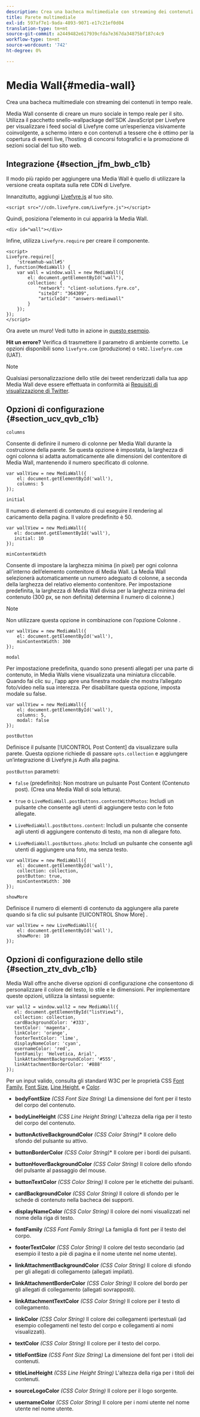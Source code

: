 ```yaml
---
description: Crea una bacheca multimediale con streaming dei contenuti in tempo reale.
title: Parete multimediale
exl-id: 597af7e1-9ada-4893-9071-e17c21ef0d04
translation-type: tm+mt
source-git-commit: a2449482e617939cfda7e367da34875bf187c4c9
workflow-type: tm+mt
source-wordcount: '742'
ht-degree: 0%

---
```


# Media Wall{#media-wall}

Crea una bacheca multimediale con streaming dei contenuti in tempo reale.

Media Wall consente di creare un muro sociale in tempo reale per il sito. Utilizza il pacchetto snello-wallpackage dell’SDK JavaScript per Livefyre per visualizzare i feed social di Livefyre come un’esperienza visivamente coinvolgente, a schermo intero e con contenuti a tessere che è ottimo per la copertura di eventi live, l’hosting di concorsi fotografici e la promozione di sezioni social del tuo sito web.

## Integrazione {#section_jfm_bwb_c1b}

Il modo più rapido per aggiungere una Media Wall è quello di utilizzare la versione creata ospitata sulla rete CDN di Livefyre.

Innanzitutto, aggiungi [Livefyre.js](https://github.com/Livefyre/Livefyre.js) al tuo sito.

```
<script src="//cdn.livefyre.com/Livefyre.js"></script> 
```

Quindi, posiziona l&#39;elemento in cui apparirà la Media Wall.

```
<div id="wall"></div>
```

Infine, utilizza `Livefyre.require` per creare il componente.

```
<script> 
Livefyre.require([ 
    'streamhub-wall#5' 
], function(MediaWall) {     
    var wall = window.wall = new MediaWall({ 
        el: document.getElementById("wall"), 
        collection: { 
            "network": "client-solutions.fyre.co", 
            "siteId": "364309", 
            "articleId": "answers-mediawall" 
        } 
    }); 
}); 
</script>
```

Ora avete un muro! Vedi tutto in azione in [questo esempio](https://codepen.io/gobengo/pen/dFwDL).

**Hit un errore?** Verifica di trasmettere il parametro di ambiente corretto. Le opzioni disponibili sono `livefyre.com` (produzione) o `t402.livefyre.com` (UAT).

>[!NOTE]
>
>Qualsiasi personalizzazione dello stile dei tweet renderizzati dalla tua app Media Wall deve essere effettuata in conformità ai [Requisiti di visualizzazione di Twitter](https://dev.twitter.com/terms/display-requirements).

## Opzioni di configurazione {#section_ucv_qvb_c1b}

`columns`

Consente di definire il numero di colonne per Media Wall durante la costruzione della parete. Se questa opzione è impostata, la larghezza di ogni colonna si adatta automaticamente alle dimensioni del contenitore di Media Wall, mantenendo il numero specificato di colonne.

```
var wallView = new MediaWall({ 
    el: document.getElementById('wall'), 
    columns: 5 
});
```

`initial`

Il numero di elementi di contenuto di cui eseguire il rendering al caricamento della pagina. Il valore predefinito è 50.

```
var wallView = new MediaWall({ 
   el: document.getElementById('wall'), 
   initial: 10 
});
```

`minContentWidth`

Consente di impostare la larghezza minima (in pixel) per ogni colonna all’interno dell’elemento contenitore di Media Wall. La Media Wall selezionerà automaticamente un numero adeguato di colonne, a seconda della larghezza del relativo elemento contenitore. Per impostazione predefinita, la larghezza di Media Wall divisa per la larghezza minima del contenuto (300 px, se non definita) determina il numero di colonne.)

>[!NOTE]
>
>Non utilizzare questa opzione in combinazione con l’opzione Colonne .

```
var wallView = new MediaWall({ 
    el: document.getElementById('wall'), 
    minContentWidth: 300 
});
```

`modal`

Per impostazione predefinita, quando sono presenti allegati per una parte di contenuto, in Media Walls viene visualizzata una miniatura cliccabile. Quando fai clic su , l’app apre una finestra modale che mostra l’allegato foto/video nella sua interezza. Per disabilitare questa opzione, imposta modale su false.

```
var wallView = new MediaWall({ 
    el: document.getElementById('wall'), 
    columns: 5, 
    modal: false 
});
```

`postButton`

Definisce il pulsante [!UICONTROL Post Content] da visualizzare sulla parete. Questa opzione richiede di passare `opts.collection` e aggiungere un’integrazione di Livefyre.js Auth alla pagina.

`postButton` parametri:

* `false` (predefinito): Non mostrare un pulsante Post Content (Contenuto post). (Crea una Media Wall di sola lettura).
* `true` o  `LiveMediaWall.postButtons.contentWithPhotos`: Includi un pulsante che consente agli utenti di aggiungere testo con le foto allegate.

* `LiveMediaWall.postButtons.content`: Includi un pulsante che consente agli utenti di aggiungere contenuto di testo, ma non di allegare foto.
* `LiveMediaWall.postButtons.photo`: Includi un pulsante che consente agli utenti di aggiungere una foto, ma senza testo.

```
var wallView = new MediaWall({ 
    el: document.getElementById('wall'), 
    collection: collection, 
    postButton: true, 
    minContentWidth: 300 
});
```

`showMore`

Definisce il numero di elementi di contenuto da aggiungere alla parete quando si fa clic sul pulsante [!UICONTROL Show More] .

```
var wallView = new LiveMediaWall({ 
    el: document.getElementById('wall'), 
    showMore: 10 
});
```

## Opzioni di configurazione dello stile {#section_ztv_dvb_c1b}

Media Wall offre anche diverse opzioni di configurazione che consentono di personalizzare il colore del testo, lo stile e le dimensioni. Per implementare queste opzioni, utilizza la sintassi seguente:

```
var wall2 = window.wall2 = new MediaWall({ 
   el: document.getElementById("listView1"), 
   collection: collection, 
   cardBackgroundColor: '#333', 
   textColor: 'magenta', 
   linkColor: 'orange', 
   footerTextColor: 'lime', 
   displayNameColor: 'cyan', 
   usernameColor: 'red', 
   fontFamily: 'Helvetica, Arial', 
   linkAttachmentBackgroundColor: '#555', 
   linkAttachmentBorderColor: '#888' 
}); 
```

Per un input valido, consulta gli standard W3C per le proprietà CSS [Font Family](https://www.w3.org/TR/CSS2/fonts.html#propdef-font-family), [Font Size](https://www.w3.org/TR/CSS2/fonts.html#font-size-props), [Line Height,](https://www.w3.org/TR/CSS2/visudet.html#propdef-line-height) e [Color](https://www.w3.org/TR/css3-color/#colorunits).

* **bodyFontSize** *(CSS Font Size String)* La dimensione del font per il testo del corpo del contenuto.

* **bodyLineHeight** *(CSS Line Height String)* L&#39;altezza della riga per il testo del corpo del contenuto.

* **buttonActiveBackgroundColor** *(CSS Color String)** Il colore dello sfondo del pulsante su attivo.

* **buttonBorderColor** *(CSS Color String)** Il colore per i bordi dei pulsanti.

* **buttonHoverBackgroundColor** *(CSS Color String)* Il colore dello sfondo del pulsante al passaggio del mouse.

* **buttonTextColor** *(CSS Color String)* Il colore per le etichette dei pulsanti.

* **cardBackgroundColor** *(CSS Color String)* Il colore di sfondo per le schede di contenuto nella bacheca dei supporti.

* **displayNameColor** *(CSS Color String)* Il colore dei nomi visualizzati nel nome della riga di testo.

* **fontFamily** *(CSS Font Family String)* La famiglia di font per il testo del corpo.

* **footerTextColor** *(CSS Color String)* Il colore del testo secondario (ad esempio il testo a piè di pagina e il nome utente nel nome utente).

* **linkAttachmentBackgroundColor** *(CSS Color String)* Il colore di sfondo per gli allegati di collegamento (allegati impilati).

* **linkAttachmentBorderColor** *(CSS Color String)* Il colore del bordo per gli allegati di collegamento (allegati sovrapposti).

* **linkAttachmentTextColor** *(CSS Color String)* Il colore per il testo di collegamento.

* **linkColor** *(CSS Color String)* Il colore dei collegamenti ipertestuali (ad esempio collegamenti nel testo del corpo e collegamenti ai nomi visualizzati).

* **textColor** *(CSS Color String)* Il colore per il testo del corpo.

* **titleFontSize** *(CSS Font Size String)* La dimensione del font per i titoli dei contenuti.

* **titleLineHeight** *(CSS Line Height String)* L&#39;altezza della riga per i titoli dei contenuti.

* **sourceLogoColor** *(CSS Color String)* Il colore per il logo sorgente.

* **usernameColor** *(CSS Color String)* Il colore per i nomi utente nel nome utente nel nome utente.
